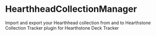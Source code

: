 # HearthheadCollectionManager
Import and export your Hearthhead collection from and to Hearthstone Collection Tracker plugin for Hearthstone Deck Tracker
